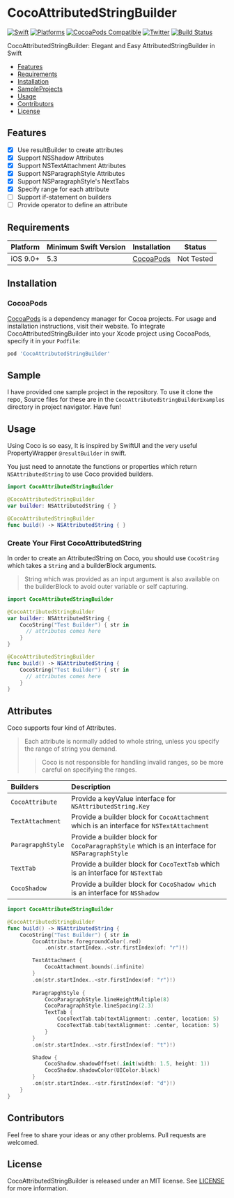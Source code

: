# CocoAttributedStringBuilder

[![Swift](https://img.shields.io/badge/Swift-5.3_or_Higher-orange?style=flat-square)](https://img.shields.io/badge/Swift-5.1_5.2_5.3_5.4-Orange?style=flat-square)
[![Platforms](https://img.shields.io/badge/Platforms-iOS_9_or_Higher-yellowgreen?style=flat-square)](https://img.shields.io/badge/Platforms-macOS_iOS_tvOS_watchOS_Linux_Windows-Green?style=flat-square)
[![CocoaPods Compatible](https://img.shields.io/cocoapods/v/Alamofire.svg?style=flat-square)](https://img.shields.io/cocoapods/v/Alamofire.svg)
[![Twitter](https://img.shields.io/badge/twitter-@Vosough_k-blue.svg?style=flat-square)](https://twitter.com/AlamofireSF)
[![Build Status](https://travis-ci.org/joemccann/dillinger.svg?branch=master)](https://travis-ci.org/joemccann/dillinger)

CocoAttributedStringBuilder: Elegant and Easy AttributedStringBuilder in Swift

- [Features](#features)
- [Requirements](#requirements)
- [Installation](#installation)
- [SampleProjects](#Sample)
- [Usage](#Usage)
- [Contributors](#Contributors)
- [License](#license)

## Features

- [x] Use resultBuilder to create attributes
- [x] Support NSShadow Attributes
- [x] Support NSTextAttachment Attributes
- [x] Support NSParagraphStyle Attributes
- [x] Support NSParagraphStyle's NextTabs
- [x] Specify range for each attribute
- [ ] Support if-statement on builders
- [ ] Provide operator to define an attribute

## Requirements

| Platform | Minimum Swift Version | Installation | Status |
| --- | --- | --- | --- |
| iOS 9.0+ | 5.3 | [CocoaPods](#cocoapods) | Not Tested |

## Installation

### CocoaPods

[CocoaPods](https://cocoapods.org) is a dependency manager for Cocoa projects. For usage and installation instructions, visit their website. To integrate CocoAttributedStringBuilder into your Xcode project using CocoaPods, specify it in your `Podfile`:

```ruby
pod 'CocoAttributedStringBuilder'
```

## Sample

I have provided one sample project in the repository. To use it clone the repo, Source files for these are in the `CocoAttributedStringBuilderExamples` directory in project navigator. Have fun!

## Usage

Using Coco is so easy, It is inspired by SwiftUI and the very useful PropertyWrapper `@resultBuilder` in swift.

You just need to annotate the functions or properties which return `NSAttributedString` to use Coco provided builders.

```swift
import CocoAttributedStringBuilder

@CocoAttributedStringBuilder
var builder: NSAttributedString { }

@CocoAttributedStringBuilder
func build() -> NSAttributedString { }
```

### Create Your First CocoAttributedString

In order to create an AttributedString on Coco, you should use `CocoString` which takes a `String` and a builderBlock arguments.

> String which was provided as an input argument is also available on the builderBlock to avoid outer variable or self capturing.

```swift
import CocoAttributedStringBuilder

@CocoAttributedStringBuilder
var builder: NSAttributedString {
    CocoString("Test Builder") { str in 
      // attributes comes here
    }
}

@CocoAttributedStringBuilder
func build() -> NSAttributedString {
    CocoString("Test Builder") { str in 
      // attributes comes here
    }
}
```


## Attributes

Coco supports four kind of Attributes.

> Each attribute is normally added to whole string, unless you specify the range of string you demand.
>> Coco is not responsible for handling invalid ranges, so be more careful on specifying the ranges.

| Builders            | Description |
| :-------------      |:-------------|
| `CocoAttribute`     | Provide a keyValue interface for `NSAttributedString.Key` |
| `TextAttachment`    | Provide a builder block for `CocoAttachment` which is an interface for `NSTextAttachment` |
| `ParagrapghStyle`   | Provide a builder block for `CocoParagraphStyle` which is an interface for `NSParagraphStyle` |
| `TextTab`           | Provide a builder block for `CocoTextTab` which is an interface for `NSTextTab` |
| `CocoShadow`        | Provide a builder block for `CocoShadow which` is an interface for `NSShadow` |

```swift
import CocoAttributedStringBuilder

@CocoAttributedStringBuilder
func build() -> NSAttributedString {
    CocoString("Test Builder") { str in
        CocoAttribute.foregroundColor(.red)
            .on(str.startIndex..<str.firstIndex(of: "r")!)

        TextAttachment {
            CocoAttachment.bounds(.infinite)
        }
        .on(str.startIndex..<str.firstIndex(of: "r")!)
        
        ParagrapghStyle {
            CocoParagraphStyle.lineHeightMultiple(8)
            CocoParagraphStyle.lineSpacing(2.3)
            TextTab {
                CocoTextTab.tab(textAlignment: .center, location: 5)
                CocoTextTab.tab(textAlignment: .center, location: 5)
            }
        }
        .on(str.startIndex..<str.firstIndex(of: "t")!)

        Shadow {
            CocoShadow.shadowOffset(.init(width: 1.5, height: 1))
            CocoShadow.shadowColor(UIColor.black)
        }
        .on(str.startIndex..<str.firstIndex(of: "d")!)
    }
}
```

## Contributors

Feel free to share your ideas or any other problems. Pull requests are welcomed.

## License

CocoAttributedStringBuilder is released under an MIT license. See [LICENSE](https://github.com/kiarashvosough1999/CocoAttributedStringBuilder/blob/master/LICENSE) for more information.
